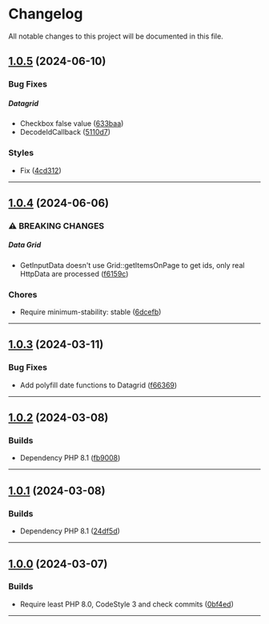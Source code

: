 <!--- BEGIN HEADER -->
# Changelog

All notable changes to this project will be documented in this file.
<!--- END HEADER -->

## [1.0.5](https://github.com/liquiddesign/grid/compare/v1.0.4...v1.0.5) (2024-06-10)

### Bug Fixes


##### Datagrid

* Checkbox false value ([633baa](https://github.com/liquiddesign/grid/commit/633baa624c6314150e38b4bc755b0701004a707a))
* DecodeIdCallback ([5110d7](https://github.com/liquiddesign/grid/commit/5110d7b5c98630b3a293d84267ef46fd3a9e7cdc))

### Styles

* Fix ([4cd312](https://github.com/liquiddesign/grid/commit/4cd312a6fbf7d9117e2900ef0a01cf3d55c3ef22))


---

## [1.0.4](https://github.com/liquiddesign/grid/compare/v1.0.3...v1.0.4) (2024-06-06)

### ⚠ BREAKING CHANGES


##### Data Grid

* GetInputData doesn't use Grid::getItemsOnPage to get ids, only real HttpData are processed ([f6159c](https://github.com/liquiddesign/grid/commit/f6159cb451be1542f2e063437ce776706a3e1a4a))

### Chores

* Require minimum-stability: stable ([6dcefb](https://github.com/liquiddesign/grid/commit/6dcefbb0ff11cdfdc5c11a81a39227f04361a8df))


---

## [1.0.3](https://github.com/liquiddesign/grid/compare/v1.0.2...v1.0.3) (2024-03-11)

### Bug Fixes

* Add polyfill date functions to Datagrid ([f66369](https://github.com/liquiddesign/grid/commit/f663696e080b697e3ee71b85e8715f6a0dc90c07))


---

## [1.0.2](https://github.com/liquiddesign/grid/compare/v1.0.1...v1.0.2) (2024-03-08)

### Builds

* Dependency PHP 8.1 ([fb9008](https://github.com/liquiddesign/grid/commit/fb900837767908c27b5b77dd5d71d05feeb645c3))


---

## [1.0.1](https://github.com/liquiddesign/grid/compare/v1.0.0...v1.0.1) (2024-03-08)

### Builds

* Dependency PHP 8.1 ([24df5d](https://github.com/liquiddesign/grid/commit/24df5d2c445405fbabd8566a152b283bdcf6c835))


---

## [1.0.0](https://github.com/liquiddesign/grid/compare/v0.1.10...v1.0.0) (2024-03-07)

### Builds

* Require least PHP 8.0, CodeStyle 3 and check commits ([0bf4ed](https://github.com/liquiddesign/grid/commit/0bf4ed071c93c2b6005a732ae3592d33615f11f2))


---

